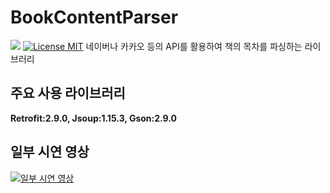 # BookContentParser
[![](https://jitpack.io/v/ejjang2030/BookContentParser.svg)](https://jitpack.io/#ejjang2030/BookContentParser)
[![License MIT](https://img.shields.io/badge/License-MIT-blue.svg?style=flat)](https://github.com/ejjang2030/BookContentParser/blob/main/LICENSE)
네이버나 카카오 등의 API를 활용하여 책의 목차를 파싱하는 라이브러리

## 주요 사용 라이브러리
**Retrofit:2.9.0, Jsoup:1.15.3, Gson:2.9.0** 

## 일부 시연 영상
[![일부 시연 영상](http://img.youtube.com/vi/Jx4xAcmqnrw/0.jpg)](https://youtu.be/Jx4xAcmqnrw)
